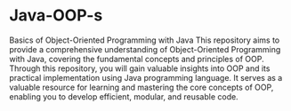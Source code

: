# Java-OOP-s
Basics of Object-Oriented Programming with Java
This repository aims to provide a comprehensive understanding of Object-Oriented Programming with Java, covering the fundamental concepts and principles of OOP. Through this repository, you will gain valuable insights into OOP and its practical implementation using Java programming language. It serves as a valuable resource for learning and mastering the core concepts of OOP, enabling you to develop efficient, modular, and reusable code.

